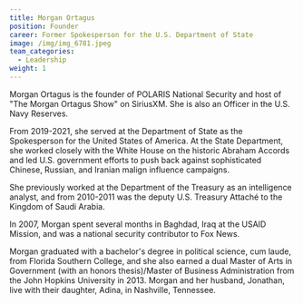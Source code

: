```yaml
---
title: Morgan Ortagus
position: Founder
career: Former Spokesperson for the U.S. Department of State
image: /img/img_6781.jpeg
team_categories:
  - Leadership
weight: 1
---
```

Morgan Ortagus is the founder of POLARIS National Security and host of "The Morgan Ortagus Show" on SiriusXM. She is also an Officer in the U.S. Navy Reserves. 

From 2019-2021, she served at the Department of State as the Spokesperson for the United States of America. At the State Department, she worked closely with the White House on the historic Abraham Accords and led U.S. government efforts to push back against sophisticated Chinese, Russian, and Iranian malign influence campaigns. 

She previously worked at the Department of the Treasury as an intelligence analyst, and from 2010-2011 was the deputy U.S. Treasury Attaché to the Kingdom of Saudi Arabia.

In 2007, Morgan spent several months in Baghdad, Iraq at the USAID Mission, and was a national security contributor to Fox News. 

Morgan graduated with a bachelor's degree in political science, cum laude, from Florida Southern College, and she also earned a dual Master of Arts in Government (with an honors thesis)/Master of Business Administration from the John Hopkins University in 2013. Morgan and her husband, Jonathan, live with their daughter, Adina, in Nashville, Tennessee.